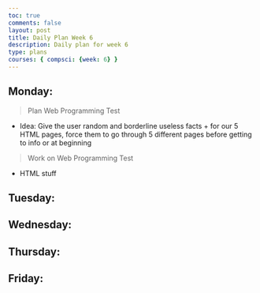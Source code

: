 ```yaml
---
toc: true
comments: false
layout: post
title: Daily Plan Week 6
description: Daily plan for week 6
type: plans
courses: { compsci: {week: 6} }
---
```


## Monday:
> Plan Web Programming Test
- Idea: Give the user random and borderline useless facts + for our 5 HTML pages, force them to go through 5 different pages before getting to info or at beginning

> Work on Web Programming Test
- HTML stuff

## Tuesday:
> 

## Wednesday:
> 

## Thursday:
> 

## Friday:
> 